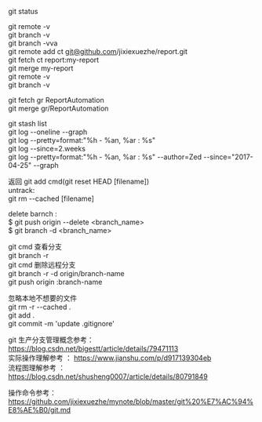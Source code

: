 git status                                                                                               
																									  
git remote -v                                                                                         
git branch -v                                                                                         
git branch -vva                                                                                       
git remote add ct git@github.com/jixiexuezhe/report.git                                               
git fetch ct report:my-report                                                                         
git merge my-report                                                                                   
git remote -v                                                                                         
git branch -v                                                                                         
																									  
git fetch gr ReportAutomation                                                                         
git merge gr/ReportAutomation                                                                         
																									  
																									  
																									  
git stash list                                                                                        
git log --oneline --graph                                                                             
git log --pretty=format:"%h - %an, %ar : %s"                                                          
git log --since=2.weeks                                                                               
git log --pretty=format:"%h - %an, %ar : %s" --author=Zed --since="2017-04-25" --graph                
																									  
返回 git add cmd(git reset HEAD [filename])                                                           
untrack:                                                                                              
git rm --cached [filename]                                                                            
																									  
delete barnch :                                                                                       
$ git push origin --delete <branch_name>                                                              
$ git branch -d <branch_name>                                                                         
																									  
git cmd 查看分支                                                                                      
git branch -r                                                                                         
git cmd 删除远程分支                                                                                  
git branch -r -d origin/branch-name                                                                   
git push origin :branch-name                                                                          
																									  
																									  
忽略本地不想要的文件                                                                                  
git rm -r --cached .                                                                                  
git add .                                                                                             
git commit -m 'update .gitignore'                                                                     
																									  
git 生产分支管理概念参考：https://blog.csdn.net/bigestt/article/details/79471113                      
实际操作理解参考 ： https://www.jianshu.com/p/d917139304eb                                            
流程图理解参考  ： https://blog.csdn.net/shusheng0007/article/details/80791849                        
																									  
操作命令参考：https://github.com/jixiexuezhe/mynote/blob/master/git%20%E7%AC%94%E8%AE%B0/git.md       
